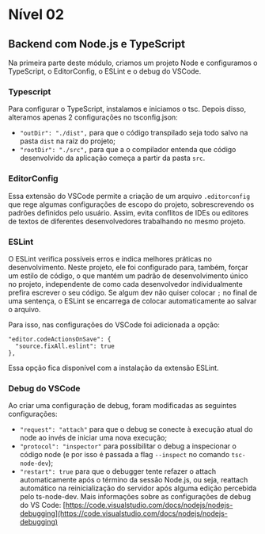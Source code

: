# Nível 02

## Backend com Node.js e TypeScript

Na primeira parte deste módulo, criamos um projeto Node e configuramos o TypeScript, o EditorConfig, o ESLint e o debug do VSCode.

### Typescript
Para configurar o TypeScript, instalamos e iniciamos o tsc. Depois disso, alteramos apenas 2 configurações no tsconfig.json:
- `"outDir": "./dist",` para que o código transpilado seja todo salvo na pasta `dist` na raíz do projeto;
- `"rootDir": "./src",` para que a o compilador entenda que código desenvolvido da aplicação começa a partir da pasta `src`.

### EditorConfig
Essa extensão do VSCode permite a criação de um arquivo `.editorconfig` que rege algumas configurações de escopo do projeto, sobrescrevendo os padrões definidos pelo usuário. Assim, evita conflitos de IDEs ou editores de textos de diferentes desenvolvedores trabalhando no mesmo projeto.

### ESLint
O ESLint verifica possíveis erros e indica melhores práticas no desenvolvimento. Neste projeto, ele foi configurado para, também, forçar um estilo de código, o que mantém um padrão de desenvolvimento único no projeto, independente de como cada desenvolvedor individualmente prefira escrever o seu código. Se algum dev não quiser colocar `;` no final de uma sentença, o ESLint se encarrega de colocar automaticamente ao salvar o arquivo.

Para isso, nas configurações do VSCode foi adicionada a opção:
```
"editor.codeActionsOnSave": {
  "source.fixAll.eslint": true
},
```
Essa opção fica disponível com a instalação da extensão ESLint.

### Debug do VSCode
Ao criar uma configuração de debug, foram modificadas as seguintes configurações:

- `"request": "attach"` para que o debug se conecte à execução atual do node ao invés de iniciar uma nova execução;
- `"protocol": "inspector"` para possibilitar o debug a inspecionar o código node (e por isso é passada a flag `--inspect` no comando `tsc-node-dev`);
- `"restart": true` para que o debugger tente refazer o attach automaticamente após o término da sessão Node.js, ou seja, reattach automático na reinicialização do servidor após alguma edição percebida pelo ts-node-dev.
Mais informações sobre as configurações de debug do VS Code: [https://code.visualstudio.com/docs/nodejs/nodejs-debugging](https://code.visualstudio.com/docs/nodejs/nodejs-debugging)

